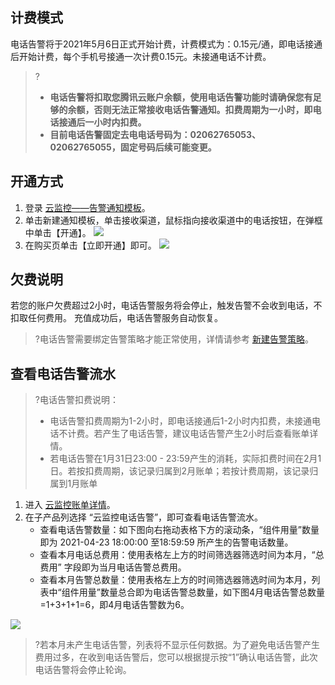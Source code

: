 ## 计费模式
电话告警将于2021年5月6日正式开始计费，计费模式为：0.15元/通，即电话接通后开始计费，每个手机号接通一次计费0.15元。未接通电话不计费。

>?
>- **电话告警将扣取您腾讯云账户余额，使用电话告警功能时请确保您有足够的余额，否则无法正常接收电话告警通知。扣费周期为一小时，即电话接通后一小时内扣费。**
>- **目前电话告警固定去电电话号码为：<font>02062765053、02062765055</font>，固定号码后续可能变更。**

## 开通方式
1. 登录 [云监控——告警通知模板](https://console.cloud.tencent.com/monitor/alarm/notice)。
2. 单击新建通知模板，单击接收渠道，鼠标指向接收渠道中的电话按钮，在弹框中单击【开通】。
![](https://main.qcloudimg.com/raw/e2fc9c11646b0c8a9c2dec291d80842d.png)
3. 在购买页单击【立即开通】即可。
![](https://main.qcloudimg.com/raw/45a847a208e5fb34fa18185105836a9b.png)



## 欠费说明
若您的账户欠费超过2小时，电话告警服务将会停止，触发告警不会收到电话，不扣取任何费用。 充值成功后，电话告警服务自动恢复。

> ?电话告警需要绑定告警策略才能正常使用，详情请参考 [新建告警策略](https://cloud.tencent.com/document/product/248/50398)。


## 查看电话告警流水
> ?电话告警扣费说明：
>
> - 电话告警扣费周期为1-2小时，即电话接通后1-2小时内扣费，未接通电话不计费。若产生了电话告警，建议电话告警产生2小时后查看账单详情。
> - 若电话告警在1月31日23:00 - 23:59产生的消耗，实际扣费时间在2月1日。若按扣费周期，该记录归属到2月账单；若按计费周期，该记录归属到1月账单

1. 进入 [云监控账单详情](https://console.cloud.tencent.com/expense/bill/summary?tab=detail&businessCode=p_cm)。
2. 在子产品列选择 “云监控电话告警”，即可查看电话告警流水。
   - 查看电话告警数量：如下图向右拖动表格下方的滚动条，“组件用量”数量即为 2021-04-23 18:00:00 至18:59:59 所产生的告警电话数量。
   - 查看本月电话总费用：使用表格左上方的时间筛选器筛选时间为本月，“总费用” 字段即为当月电话告警总费用。
   - 查看本月告警总数量：使用表格左上方的时间筛选器筛选时间为本月，列表中“组件用量”数量总合即为电话告警总数量，如下图4月电话告警总数量=1+3+1+1=6，即4月电话告警数为6。

![](https://main.qcloudimg.com/raw/ab0f72500570deb364c9eddc23a1a465.png)

> ?若本月未产生电话告警，列表将不显示任何数据。为了避免电话告警产生费用过多，在收到电话告警后，您可以根据提示按“1”确认电话告警，此次电话告警将会停止轮询。

